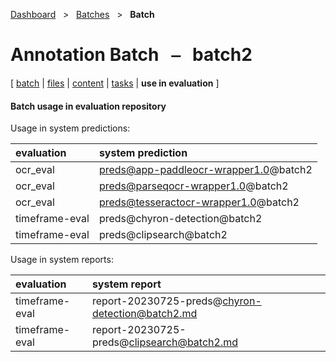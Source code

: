 [Dashboard](../../index.md)  &nbsp; > &nbsp; [Batches](../index.md)  &nbsp; > &nbsp; ****Batch**** 
# Annotation Batch &nbsp; ⎯ &nbsp; batch2

\[ [batch](index.md) | [files](files.md) | [content](content.md) | [tasks](tasks.md) | **use in evaluation** \]

#### Batch usage in evaluation repository

Usage in system predictions:

| evaluation | system prediction |
| :------ | :------ |
| ocr_eval | preds@app-paddleocr-wrapper1.0@batch2 |
| ocr_eval | preds@parseqocr-wrapper1.0@batch2 |
| ocr_eval | preds@tesseractocr-wrapper1.0@batch2 |
| timeframe-eval | preds@chyron-detection@batch2 |
| timeframe-eval | preds@clipsearch@batch2 |

Usage in system reports:

| evaluation | system report |
| :------ | :------ |
| timeframe-eval | report-20230725-preds@chyron-detection@batch2.md |
| timeframe-eval | report-20230725-preds@clipsearch@batch2.md |

